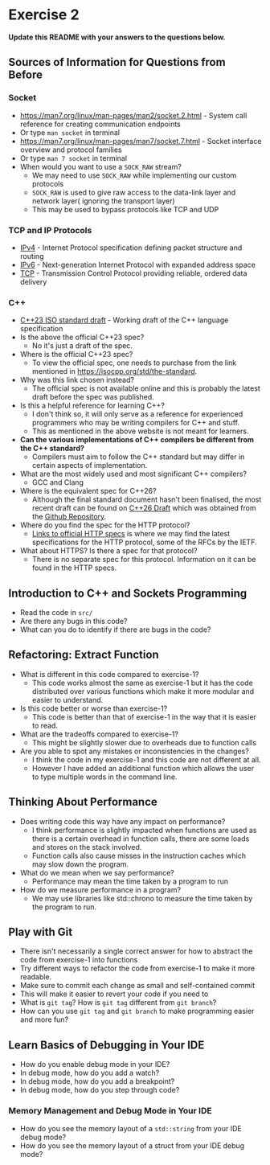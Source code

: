 # Exercise 2

**Update this README with your answers to the questions below.**

## Sources of Information for Questions from Before

### Socket 
- https://man7.org/linux/man-pages/man2/socket.2.html - System call reference
  for creating communication endpoints
- Or type `man socket` in terminal
- https://man7.org/linux/man-pages/man7/socket.7.html - Socket interface 
  overview and protocol families
- Or type `man 7 socket` in terminal
- When would you want to use a `SOCK_RAW` stream?
  - We may need to use `SOCK_RAW` while implementing our custom protocols
  - `SOCK_RAW` is used to give raw access to the data-link layer and network layer( ignoring the transport layer)
  - This may be used to bypass protocols like TCP and UDP
### TCP and IP Protocols
- [IPv4](https://www.rfc-editor.org/info/rfc791) - Internet Protocol 
  specification defining packet structure and routing
- [IPv6](https://www.rfc-editor.org/info/rfc8200) - Next-generation Internet 
  Protocol with expanded address space
- [TCP](https://datatracker.ietf.org/doc/html/rfc9293) - Transmission Control 
  Protocol providing reliable, ordered data delivery
    
### C++
- [C++23 ISO standard draft](https://www.open-std.org/jtc1/sc22/wg21/docs/papers/2023/n4950.pdf) - 
  Working draft of the C++ language specification
- Is the above the official C++23 spec? 
  - No it's just a draft of the spec.
- Where is the official C++23 spec?
  - To view the official spec, one needs to purchase from the link mentioned in https://isocpp.org/std/the-standard.
- Why was this link chosen instead?
  - The official spec is not available online and this is probably the latest draft before the spec was published.
- Is this a helpful reference for learning C++?
  - I don't think so, it will only serve as a reference for experienced programmers who may be writing compilers for C++ and stuff.
  - This as mentioned in the above website is not meant for learners.
- **Can the various implementations of C++ compilers be different from the C++ standard?**
  - Compilers must aim to follow the C++ standard but may differ in certain aspects of implementation.
- What are the most widely used and most significant C++ compilers?
  - GCC and Clang
- Where is the equivalent spec for C++26?
  - Although the final standard document hasn't been finalised, the most recent draft can be found on
  [C++26 Draft](https://open-std.org/jtc1/sc22/wg21/docs/papers/2025/n5008.pdf) which was obtained from the [Github Repository](https://github.com/cplusplus/draft).
- Where do you find the spec for the HTTP protocol?
  - [Links to official HTTP specs](https://httpwg.org/specs/) is where we may find the latest specifications for the HTTP protocol, some of the RFCs by the IETF.
- What about HTTPS? Is there a spec for that protocol?
  - There is no separate spec for this protocol. Information on it can be found in the HTTP specs.
## Introduction to C++ and Sockets Programming

- Read the code in `src/`
- Are there any bugs in this code? 
- What can you do to identify if there are bugs in the code?

## Refactoring: Extract Function

- What is different in this code compared to exercise-1?
  - This code works almost the same  as exercise-1 but it has the code distributed over various functions which make it more modular and easier to understand.
- Is this code better or worse than exercise-1?
  - This code is better than that of exercise-1 in the way that it is easier to read.
- What are the tradeoffs compared to exercise-1?
  - This might be slightly slower due to overheads due to function calls
- Are you able to spot any mistakes or inconsistencies in the changes?
  - I think the code in my exercise-1 and this code are not different at all. 
  - However I have added an additional function which allows the user to type multiple words in the command line.
  
## Thinking About Performance

- Does writing code this way have any impact on performance?
  - I think performance is slightly impacted when functions are used as there is a certain overhead in function calls, there are some loads and stores on the stack involved.
  - Function calls also cause misses in the instruction caches which may slow down the program.
- What do we mean when we say performance?
  - Performance may mean the time taken by a program to run
- How do we measure performance in a program?
  - We may use libraries like std::chrono to measure the time taken by the program to run.

## Play with Git

- There isn't necessarily a single correct answer for how to abstract the 
  code from exercise-1 into functions
- Try different ways to refactor the code from exercise-1 to make it more
  readable.
- Make sure to commit each change as small and self-contained commit
- This will make it easier to revert your code if you need to
- What is `git tag`? How is `git tag` different from `git branch`?
- How can you use `git tag` and `git branch` to make programming easier and
  more fun?

## Learn Basics of Debugging in Your IDE

- How do you enable debug mode in your IDE?
- In debug mode, how do you add a watch?
- In debug mode, how do you add a breakpoint?
- In debug mode, how do you step through code?

### Memory Management and Debug Mode in Your IDE

- How do you see the memory layout of a `std::string` from your IDE debug mode?
- How do you see the memory layout of a struct from your IDE debug mode?